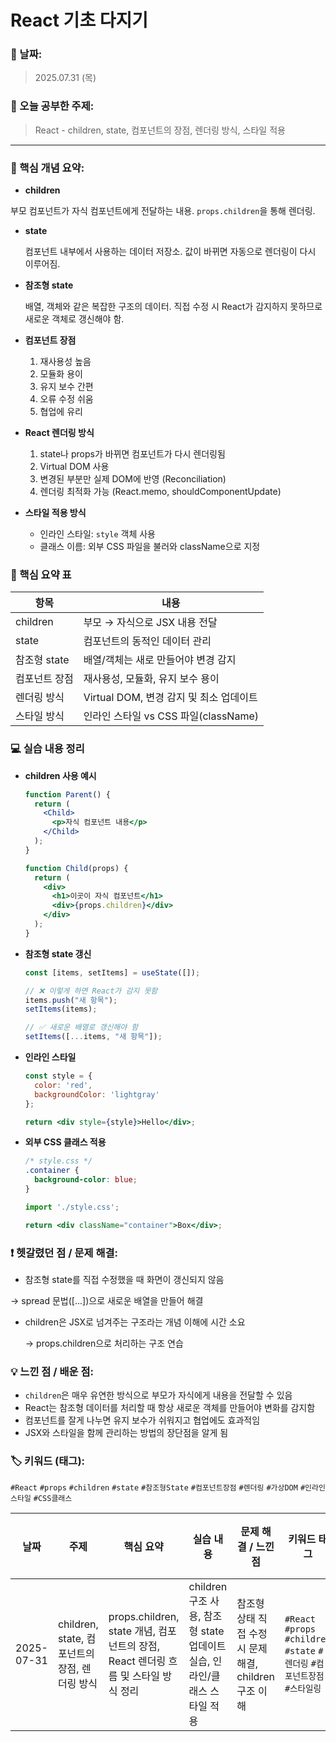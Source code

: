 # React 기초 다지기


### 📅 날짜:

> 2025.07.31 (목)
> 

### 📘 오늘 공부한 주제:

> React - children, state, 컴포넌트의 장점, 렌더링 방식, 스타일 적용
> 

---

### 📝 핵심 개념 요약:

- **children**

부모 컴포넌트가 자식 컴포넌트에게 전달하는 내용. `props.children`을 통해 렌더링.

- **state**
    
    컴포넌트 내부에서 사용하는 데이터 저장소. 값이 바뀌면 자동으로 렌더링이 다시 이루어짐.
    
- **참조형 state**
    
    배열, 객체와 같은 복잡한 구조의 데이터. 직접 수정 시 React가 감지하지 못하므로 새로운 객체로 갱신해야 함.
    
- **컴포넌트 장점**
    1. 재사용성 높음
    2. 모듈화 용이
    3. 유지 보수 간편
    4. 오류 수정 쉬움
    5. 협업에 유리
- **React 렌더링 방식**
    1. state나 props가 바뀌면 컴포넌트가 다시 렌더링됨
    2. Virtual DOM 사용
    3. 변경된 부분만 실제 DOM에 반영 (Reconciliation)
    4. 렌더링 최적화 가능 (React.memo, shouldComponentUpdate)
- **스타일 적용 방식**
    - 인라인 스타일: `style` 객체 사용
    - 클래스 이름: 외부 CSS 파일을 불러와 className으로 지정

### 📌 핵심 요약 표

| 항목 | 내용 |
| --- | --- |
| children | 부모 → 자식으로 JSX 내용 전달 |
| state | 컴포넌트의 동적인 데이터 관리 |
| 참조형 state | 배열/객체는 새로 만들어야 변경 감지 |
| 컴포넌트 장점 | 재사용성, 모듈화, 유지 보수 용이 |
| 렌더링 방식 | Virtual DOM, 변경 감지 및 최소 업데이트 |
| 스타일 방식 | 인라인 스타일 vs CSS 파일(className) |

### 💻 실습 내용 정리

- **children 사용 예시**
    
    ```jsx
    function Parent() {
      return (
        <Child>
          <p>자식 컴포넌트 내용</p>
        </Child>
      );
    }
    
    function Child(props) {
      return (
        <div>
          <h1>이곳이 자식 컴포넌트</h1>
          <div>{props.children}</div>
        </div>
      );
    }
    ```
    
- **참조형 state 갱신**
    
    ```jsx
    const [items, setItems] = useState([]);
    
    // ❌ 이렇게 하면 React가 감지 못함
    items.push("새 항목");
    setItems(items);
    
    // ✅ 새로운 배열로 갱신해야 함
    setItems([...items, "새 항목"]);
    ```
    
- **인라인 스타일**
    
    ```jsx
    const style = {
      color: 'red',
      backgroundColor: 'lightgray'
    };
    
    return <div style={style}>Hello</div>;
    ```
    
- **외부 CSS 클래스 적용**
    
    ```css
    /* style.css */
    .container {
      background-color: blue;
    }
    ```
    
    ```jsx
    import './style.css';
    
    return <div className="container">Box</div>;
    ```
    

### ❗ 헷갈렸던 점 / 문제 해결:

- 참조형 state를 직접 수정했을 때 화면이 갱신되지 않음

→ spread 문법([...])으로 새로운 배열을 만들어 해결

- children은 JSX로 넘겨주는 구조라는 개념 이해에 시간 소요
    
    → props.children으로 처리하는 구조 연습
    

### 💡 느낀 점 / 배운 점:

- `children`은 매우 유연한 방식으로 부모가 자식에게 내용을 전달할 수 있음
- React는 참조형 데이터를 처리할 때 항상 새로운 객체를 만들어야 변화를 감지함
- 컴포넌트를 잘게 나누면 유지 보수가 쉬워지고 협업에도 효과적임
- JSX와 스타일을 함께 관리하는 방법의 장단점을 알게 됨

### 🏷️ 키워드 (태그):

`#React` `#props` `#children` `#state` `#참조형State` `#컴포넌트장점` `#렌더링` `#가상DOM` `#인라인스타일` `#CSS클래스`

| 날짜 | 주제 | 핵심 요약 | 실습 내용 | 문제 해결 / 느낀 점 | 키워드 태그 | 복습 필요 |
| --- | --- | --- | --- | --- | --- | --- |
| 2025-07-31 | children, state, 컴포넌트의 장점, 렌더링 방식 | props.children, state 개념, 컴포넌트의 장점, React 렌더링 흐름 및 스타일 방식 정리 | children 구조 사용, 참조형 state 업데이트 실습, 인라인/클래스 스타일 적용 | 참조형 상태 직접 수정 시 문제 해결, children 구조 이해 |  `#React` `#props` `#children` `#state`             `#렌더링`           `#컴포넌트장점`   `#스타일링`  | ✅ |
